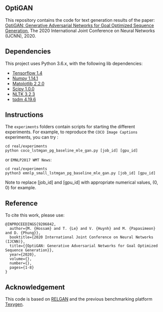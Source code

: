 ## OptiGAN

This repository contains the code for text generation results 
of the paper:  
[OptiGAN: Generative Adversarial Networks for Goal Optimized Sequence Generation](https://arxiv.org/abs/2004.07534), The 2020 International Joint Conference on Neural Networks (IJCNN), 2020.


## Dependencies
This project uses Python 3.6.x, with the following lib dependencies:
* [Tensorflow 1.4](https://www.tensorflow.org/)
* [Numpy 1.14.1](http://www.numpy.org/)
* [Matplotlib 2.2.0](https://matplotlib.org)
* [Scipy 1.0.0](https://www.scipy.org)
* [NLTK 3.2.3](https://www.nltk.org)
* [tqdm 4.19.6](https://pypi.python.org/pypi/tqdm)


## Instructions
The `experiments` folders contain scripts for starting the different experiments.
For example, to reproduce the `COCO Image Captions` experiments, you can try :
```
cd real/experiments
python coco_lstmgan_pg_baseline_mle_gan.py [job_id] [gpu_id]
```
or `EMNLP2017 WMT News`:
```
cd real/experiments
python3 emnlp_small_lstmgan_pg_baseline_mle_gan.py [job_id] [gpu_id]
```
Note to replace [job_id] and [gpu_id] with appropriate numerical values, (0, 0) for example.

## Reference
To cite this work, please use:
```
@INPROCEEDINGS{9206842,
  author={M. {Hossam} and T. {Le} and V. {Huynh} and M. {Papasimeon} and D. {Phung}},
  booktitle={2020 International Joint Conference on Neural Networks (IJCNN)}, 
  title={{OptiGAN: Generative Adversarial Networks for Goal Optimized Sequence Generation}}, 
  year={2020},
  volume={},
  number={},
  pages={1-8}
}
```

## Acknowledgement
This code is based on [RELGAN](https://github.com/weilinie/RelGAN) and the previous benchmarking platform [Texygen](https://github.com/geek-ai/Texygen). 